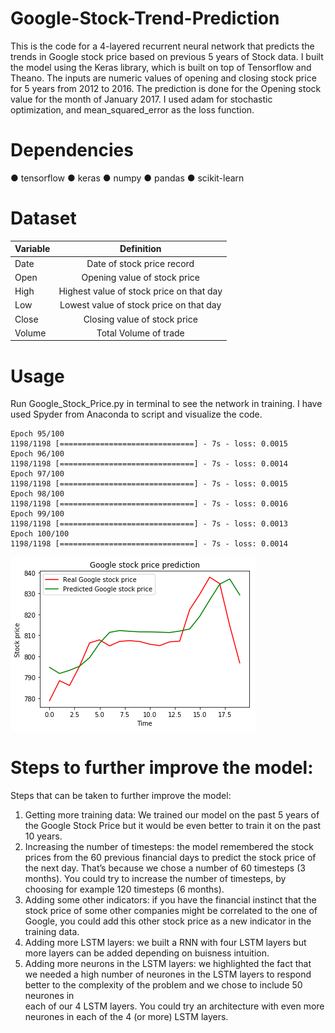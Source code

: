 # Google-Stock-Trend-Prediction
This is the code for a 4-layered recurrent neural network that predicts the trends in Google stock price based on previous 5 years of Stock data.
I built the model using the Keras library, which is built on top of Tensorflow and Theano. The inputs are numeric values of opening and closing stock price for 5 years from 2012 to 2016. The prediction is done for the Opening stock value for the month of January 2017. I used adam for stochastic optimization, and mean_squared_error as the loss function.
# Dependencies
● tensorflow ● keras ● numpy ● pandas ● scikit-learn
# Dataset
| Variable       | Definition   | 
| ------------- |:-------------:|
| Date      | Date of stock price record |
| Open      | Opening value of stock price     |
| High | Highest value of stock price on that day   |
| Low | Lowest value of stock price on that day |
| Close | Closing value of stock price |
| Volume | Total Volume of trade |

# Usage
Run Google_Stock_Price.py in terminal to see the network in training. I have used Spyder from Anaconda to script and visualize the code.

```
Epoch 95/100
1198/1198 [==============================] - 7s - loss: 0.0015     
Epoch 96/100
1198/1198 [==============================] - 7s - loss: 0.0014     
Epoch 97/100
1198/1198 [==============================] - 7s - loss: 0.0015         
Epoch 98/100
1198/1198 [==============================] - 7s - loss: 0.0016     
Epoch 99/100
1198/1198 [==============================] - 7s - loss: 0.0013         
Epoch 100/100
1198/1198 [==============================] - 7s - loss: 0.0014     

```
![alt text](https://github.com/sumitpgupta/Google-Stock-Trend-Prediction/blob/master/Real%20Vs%20Predicted%20Stock%20price.png)

# Steps to further improve the model:
Steps that can be taken to further improve the model:

1. Getting more training data: We trained our model on the past 5 years 
    of the Google Stock Price but it would be even better to train it on 
    the past 10 years.
 2. Increasing the number of timesteps: the model remembered the stock 
    prices from the 60 previous financial days to predict the stock price 
    of the next day. That’s because we chose a number of 
    60 timesteps (3 months). You could try to increase the number of 
    timesteps, by choosing for example 120 timesteps (6 months).
 3. Adding some other indicators: if you have the financial instinct that 
    the stock price of some other companies might be correlated to the one 
    of Google, you could add this other stock price as a new indicator in 
    the training data.
 4. Adding more LSTM layers: we built a RNN with four LSTM layers 
    but more layers can be added depending on buisness intuition.
 5. Adding more neurons in the LSTM layers: we highlighted the fact that 
    we needed a high number of neurones in the LSTM layers to respond better 
    to the complexity of the problem and we chose to include 50 neurones in  
    each of our 4 LSTM layers. You could try an architecture with even more 
    neurones in each of the 4 (or more) LSTM layers.
